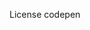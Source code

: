 License codepen

<!-- Copyright (c) 2023 by Ivan Grozdic (https://codepen.io/ig_design/pen/pGKxpO) -->